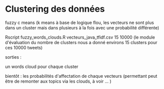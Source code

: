 # Clustering des données

fuzzy c means (k means à base de logique flou, les vecteurs ne sont plus dans un cluster mais dans plusieurs à la fois avec une probabilité différente) 

Rscript fuzzy_words_clouds.R vecteurs_java_tfidf.csv 15 10000 (le module d'évaluation du nombre de clusters nous a donné environs 15 clusters pour ces 10000 tweets) 

sorties : 

un words cloud pour chaque cluster

bientôt : les probabilités d'affectation de chaque vecteurs (permettant peut être de remonter aux topics via les clouds, à voir ... )
